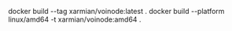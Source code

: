 docker build --tag xarmian/voinode:latest .
docker build --platform linux/amd64 -t xarmian/voinode:amd64 .
